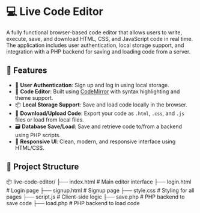 # 💻 Live Code Editor

A fully functional browser-based code editor that allows users to write, execute, save, and download HTML, CSS, and JavaScript code in real time. The application includes user authentication, local storage support, and integration with a PHP backend for saving and loading code from a server.

## 🚀 Features

- 🔐 **User Authentication**: Sign up and log in using local storage.
- 🧠 **Code Editor**: Built using [CodeMirror](https://codemirror.net/) with syntax highlighting and theme support.
- 📦 **Local Storage Support**: Save and load code locally in the browser.
- 💾 **Download/Upload Code**: Export your code as `.html`, `.css`, and `.js` files or load from local files.
- 🗃️ **Database Save/Load**: Save and retrieve code to/from a backend using PHP scripts.
- 🎨 **Responsive UI**: Clean, modern, and responsive interface using HTML/CSS.

## 📁 Project Structure

📦 live-code-editor/
├── index.html            # Main editor interface
├── login.html            # Login page
├── signup.html           # Signup page
├── style.css             # Styling for all pages
├── script.js             # Client-side logic
├── save.php              # PHP backend to save code
├── load.php              # PHP backend to load code
